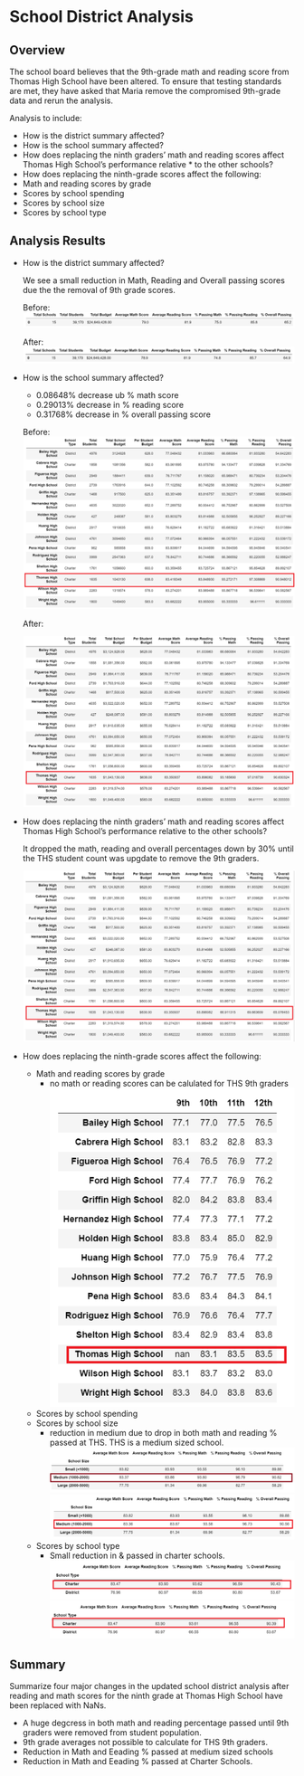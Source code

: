 # School District Analysis

## Overview
The school board believes that the 9th-grade math and reading score from Thomas High School have been altered. To ensure that testing standards are met, they have asked that Maria remove the compromised 9th-grade data and rerun the analysis.

Analysis to include:
* How is the district summary affected?
* How is the school summary affected?
* How does replacing the ninth graders’ math and reading scores affect Thomas High School’s performance relative * to the other schools?
* How does replacing the ninth-grade scores affect the following:
* Math and reading scores by grade
* Scores by school spending
* Scores by school size
* Scores by school type

## Analysis Results

* How is the district summary affected?  

    We see a small reduction in Math, Reading and Overall passing scores due the the removal of 9th grade scores.

    Before:
    ![District_Summary_Before](https://github.com/skanab/School_District_Analysis/blob/main/Resources/District_Summary_Before.PNG?raw=true)

    After:
    ![District_Summary_After](https://github.com/skanab/School_District_Analysis/blob/main/Resources/District_Summary_After.PNG?raw=true)


* How is the school summary affected?

    * 0.08648% decrease ub % math score
    * 0.29013% decrease in % reading score
    * 0.31768% decrease in % overall passing score 

    Before:
    ![Student_Summary_Before](https://github.com/skanab/School_District_Analysis/blob/main/Resources/student_data_before_removing_9th.PNG?raw=true)

    After:

    ![Student_Summary_After](https://github.com/skanab/School_District_Analysis/blob/main/Resources/student_data_after_count_adjust.PNG?raw=true)


* How does replacing the ninth graders’ math and reading scores affect Thomas High School’s performance relative to the other schools?

    It dropped the math, reading and overall percentages down by 30% until the THS student count was upgdate to remove the 9th graders.

    ![Student_Summary_After](https://github.com/skanab/School_District_Analysis/blob/main/Resources/student_data_before_count_adjust.PNG?raw=true)



* How does replacing the ninth-grade scores affect the following:
    * Math and reading scores by grade
        * no math or reading scores can be calulated for THS 9th graders
    ![Math by Grade](https://github.com/skanab/School_District_Analysis/blob/main/Resources/math_by_grade.PNG?raw=true)
    * Scores by school spending
    * Scores by school size
        * reduction in medium due to drop in both math and reading % passed at THS. THS is a medium sized school.
    ![scores by size before](https://github.com/skanab/School_District_Analysis/blob/main/Resources/before_scores_by_size.PNG?raw=true)
    ![scores by size after](https://github.com/skanab/School_District_Analysis/blob/main/Resources/after_scores_by_size.PNG?raw=true)
    * Scores by school type
        * Small reduction in & passed in charter schools.
    ![school type before](https://github.com/skanab/School_District_Analysis/blob/main/Resources/before_school_type.PNG?raw=true)
    ![school type after after](https://github.com/skanab/School_District_Analysis/blob/main/Resources/after_school_type.PNG?raw=true)


## Summary
Summarize four major changes in the updated school district analysis after reading and math scores for the ninth grade at Thomas High School have been replaced with NaNs.

* A huge degcress in both math and reading percentage passed until 9th graders were removed from student population.
* 9th grade averages not possible to calculate for THS 9th graders.
* Reduction in Math and Eeading % passed at medium sized schools 
* Reduction in Math and Eeading % passed at Charter Schools.
